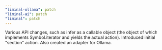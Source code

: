 ```yaml
---
"liminal-ollama": patch
"liminal-ai": patch
"liminal": patch
---
```


Various API changes, such as infer as a callable object (the object of which implements Symbol.iterator and yields the actual action). Introduced initial "section" action. Also created an adapter for Ollama.
